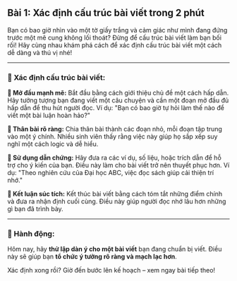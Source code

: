 ## Bài 1: Xác định cấu trúc bài viết trong 2 phút

Bạn có bao giờ nhìn vào một tờ giấy trắng và cảm giác như mình đang đứng trước một mê cung không lối thoát? Đừng để cấu trúc bài viết làm bạn bối rối! Hãy cùng nhau khám phá cách để xác định cấu trúc bài viết một cách dễ dàng và thú vị nhé!

---

### 📌 Xác định cấu trúc bài viết:

**🔹 Mở đầu mạnh mẽ:**
Bắt đầu bằng cách giới thiệu chủ đề một cách hấp dẫn. Hãy tưởng tượng bạn đang viết một câu chuyện và cần một đoạn mở đầu đủ hấp dẫn để thu hút người đọc. Ví dụ: "Bạn có bao giờ tự hỏi làm thế nào để viết một bài luận hoàn hảo?"

**🔹 Thân bài rõ ràng:**
Chia thân bài thành các đoạn nhỏ, mỗi đoạn tập trung vào một ý chính. Nhiều sinh viên thấy rằng việc này giúp họ sắp xếp suy nghĩ một cách logic và dễ hiểu.

**🔹 Sử dụng dẫn chứng:**
Hãy đưa ra các ví dụ, số liệu, hoặc trích dẫn để hỗ trợ cho ý kiến của bạn. Điều này làm cho bài viết trở nên thuyết phục hơn. Ví dụ: "Theo nghiên cứu của Đại học ABC, việc đọc sách giúp cải thiện trí nhớ."

**🔹 Kết luận súc tích:**
Kết thúc bài viết bằng cách tóm tắt những điểm chính và đưa ra nhận định cuối cùng. Điều này giúp người đọc nhớ lâu hơn những gì bạn đã trình bày.

---

### 🚀 Hành động:

Hôm nay, hãy **thử lập dàn ý cho một bài viết** bạn đang chuẩn bị viết. Điều này sẽ giúp bạn **tổ chức ý tưởng rõ ràng và mạch lạc hơn**.

Xác định xong rồi? Giờ đến bước lên kế hoạch – xem ngay bài tiếp theo!